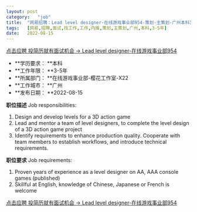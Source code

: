 ```yaml
---
layout:	post
category:	"job"
title:	"网易招聘：Lead level designer-在线游戏事业部954-策划-主策划-广州本科3-5年"
tags:	[网易,招聘,面试,找工作,工作,内推,策划,主策划,广州,本科,3-5年]
date:	2022-08-15
---
```


[点击应聘 投简历就有面试机会 -> Lead level designer-在线游戏事业部954](http://mobile.bole.netease.com/bole/boleDetail?id=39322&employeeId=346f03c3cda5f04c&key=all)



- **学历要求： **本科
- **工作年限： **3-5年
- **所属部门： **在线游戏事业部-樱花工作室-X22
- **工作城市： **广州
- **发布日期： **2022-08-15



**职位描述**
Job responsibilities:
1. Design and develop levels for a 3D action game
2. Lead and mentor a team of level designers, to complete the level design of a 3D action game project
3. Identify requirements to enhance production quality.
Cooperate with team members to establish workflows, and introduce     technical requirements.




**职位要求**
Job requirements:
1. Proven years of experience as a level designer on AA, AAA console games (published)
2. Skillful at English, knowledge of Chinese, Japanese or French is welcome



[点击应聘 投简历就有面试机会 -> Lead level designer-在线游戏事业部954](http://mobile.bole.netease.com/bole/boleDetail?id=39322&employeeId=346f03c3cda5f04c&key=all)